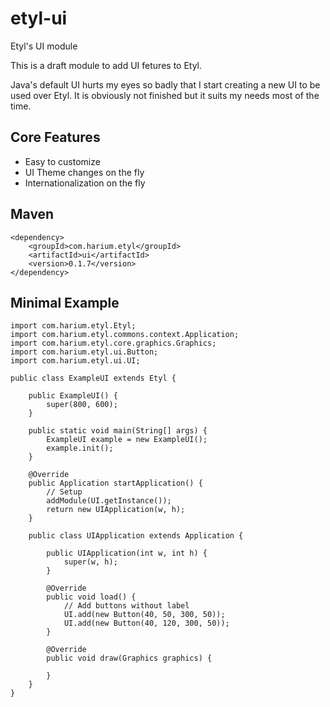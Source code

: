 # etyl-ui
Etyl's UI module

This is a draft module to add UI fetures to Etyl.

Java's default UI hurts my eyes so badly that I start creating a new UI to be used over Etyl.
It is obviously not finished but it suits my needs most of the time.

## Core Features
- Easy to customize
- UI Theme changes on the fly
- Internationalization on the fly

## Maven
```
<dependency>
    <groupId>com.harium.etyl</groupId>
    <artifactId>ui</artifactId>
    <version>0.1.7</version>
</dependency>
```

## Minimal Example
```
import com.harium.etyl.Etyl;
import com.harium.etyl.commons.context.Application;
import com.harium.etyl.core.graphics.Graphics;
import com.harium.etyl.ui.Button;
import com.harium.etyl.ui.UI;

public class ExampleUI extends Etyl {

    public ExampleUI() {
        super(800, 600);
    }

    public static void main(String[] args) {
        ExampleUI example = new ExampleUI();
        example.init();
    }

    @Override
    public Application startApplication() {
        // Setup
        addModule(UI.getInstance());
        return new UIApplication(w, h);
    }

    public class UIApplication extends Application {

        public UIApplication(int w, int h) {
            super(w, h);
        }

        @Override
        public void load() {
            // Add buttons without label
            UI.add(new Button(40, 50, 300, 50));
            UI.add(new Button(40, 120, 300, 50));
        }

        @Override
        public void draw(Graphics graphics) {

        }
    }
}
```
